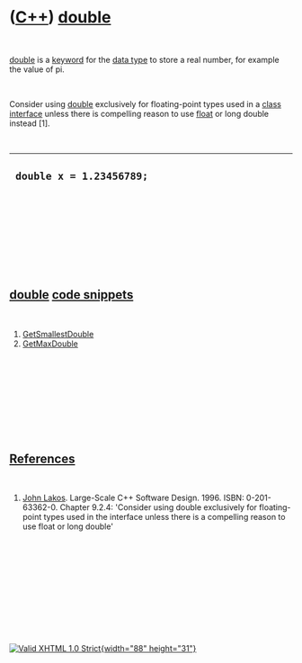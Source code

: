 



 

 

 

 

 

([C++](Cpp.htm)) [double](CppDouble.htm)
========================================

 

[double](CppDouble.htm) is a [keyword](CppKeyword.htm) for the [data
type](CppDataType.htm) to store a real number, for example the value of
pi.

 

Consider using [double](CppDouble.htm) exclusively for floating-point
types used in a [class](CppClass.htm) [interface](CppInterface.htm)
unless there is compelling reason to use [float](CppFloat.htm) or long
double instead \[1\].

 

  ---------------------------
  ` double x = 1.23456789;`
  ---------------------------

 

 

 

 

 

[double](CppDouble.htm) [code snippets](CppCodeSnippets.htm)
------------------------------------------------------------

 

1.  [GetSmallestDouble](CppGetSmallestDouble.htm)
2.  [GetMaxDouble](CppGetMaxDouble.htm)

 

 

 

 

 

[References](CppReferences.htm)
-------------------------------

 

1.  [John Lakos](CppJohnLakos.htm). Large-Scale C++ Software Design.
    1996. ISBN: 0-201-63362-0. Chapter 9.2.4: 'Consider using double
    exclusively for floating-point types used in the interface unless
    there is a compelling reason to use float or long double'

 

 

 

 

 





 

[![Valid XHTML 1.0 Strict](valid-xhtml10.png){width="88"
height="31"}](http://validator.w3.org/check?uri=referer)
